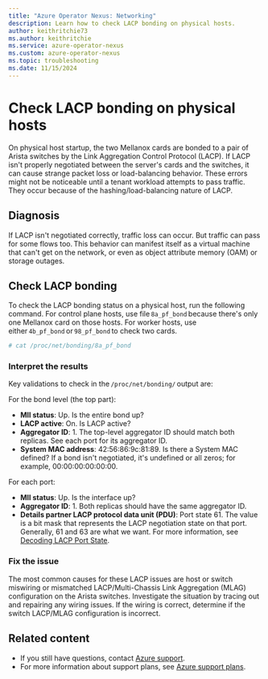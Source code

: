 ```yaml
---
title: "Azure Operator Nexus: Networking"
description: Learn how to check LACP bonding on physical hosts.
author: keithritchie73
ms.author: keithritchie
ms.service: azure-operator-nexus
ms.custom: azure-operator-nexus
ms.topic: troubleshooting
ms.date: 11/15/2024
---
```


# Check LACP bonding on physical hosts

On physical host startup, the two Mellanox cards are bonded to a pair of Arista switches by the Link Aggregation Control Protocol (LACP). If LACP isn't properly negotiated between the server's cards and the switches, it can cause strange packet loss or load-balancing behavior. These errors might not be noticeable until a tenant workload attempts to pass traffic. They occur because of the hashing/load-balancing nature of LACP.

## Diagnosis

If LACP isn't negotiated correctly, traffic loss can occur. But traffic can pass for some flows too. This behavior can manifest itself as a virtual machine that can't get on the network, or even as object attribute memory (OAM) or storage outages.

## Check LACP bonding

To check the LACP bonding status on a physical host, run the following command. For control plane hosts, use file `8a_pf_bond` because there's only one Mellanox card on those hosts. For worker hosts, use either `4b_pf_bond` or `98_pf_bond` to check two cards.

```bash
# cat /proc/net/bonding/8a_pf_bond
```

### Interpret the results

Key validations to check in the `/proc/net/bonding/` output are:

For the bond level (the top part):

- **MII status**: Up. Is the entire bond up?
- **LACP active**: On. Is LACP active?
- **Aggregator ID**: 1. The top-level aggregator ID should match both replicas. See each port for its aggregator ID.
- **System MAC address**: 42:56:86:9c:81:89. Is there a System MAC defined? If a bond isn't negotiated, it's undefined or all zeros; for example, 00:00:00:00:00:00.

For each port:

- **MII status**: Up. Is the interface up?
- **Aggregator ID**: 1. Both replicas should have the same aggregator ID.
- **Details partner LACP protocol data unit (PDU)**: Port state 61. The value is a bit mask that represents the LACP negotiation state on that port. Generally, 61 and 63 are what we want. For more information, see [Decoding LACP Port State](https://movingpackets.net/2017/10/17/decoding-lacp-port-state).

### Fix the issue

The most common causes for these LACP issues are host or switch miswiring or mismatched LACP/Multi-Chassis Link Aggregation (MLAG) configuration on the Arista switches. Investigate the situation by tracing out and repairing any wiring issues. If the wiring is correct, determine if the switch LACP/MLAG configuration is incorrect.

## Related content

- If you still have questions, contact [Azure support](https://portal.azure.com/?#blade/Microsoft_Azure_Support/HelpAndSupportBlade).
- For more information about support plans, see [Azure support plans](https://azure.microsoft.com/support/plans/response/).

